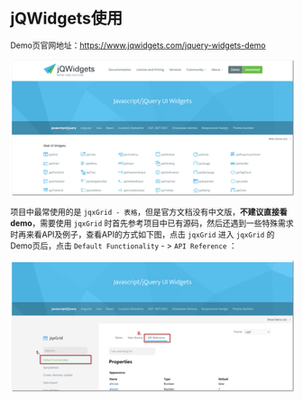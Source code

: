 # jQWidgets使用 

Demo页官网地址：https://www.jqwidgets.com/jquery-widgets-demo

![pic-1](../images/jqx-pic1.png)

项目中最常使用的是 `jqxGrid - 表格`，但是官方文档没有中文版，**不建议直接看demo**，需要使用 `jqxGrid` 时首先参考项目中已有源码，然后还遇到一些特殊需求时再来看API及例子，查看API的方式如下图，点击 `jqxGrid` 进入 `jqxGrid` 的Demo页后，点击 `Default Functionality` - > `API Reference` ： 

![pic2](../images/jqx-pic2.png)
